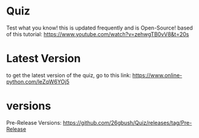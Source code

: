# Quiz
Test what you know! this is updated frequently and is Open-Source! based of this tutorial: https://www.youtube.com/watch?v=zehwgTB0vV8&t=20s
# Latest Version
to get the latest version of the quiz, go to this link: https://www.online-python.com/leZqW6YOj5
# versions
Pre-Release Versions: https://github.com/26gbush/Quiz/releases/tag/Pre-Release
